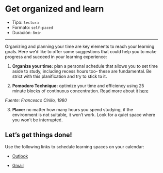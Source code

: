 # Get organized and learn

* Tipo: `lectura`
* Formato: `self-paced`
* Duración: `8min`

***

Organizing and planning your time are key elements to reach your learning goals.
Here we’d like to offer some suggestions that could help you to make progress
and succeed in your learning experience:

1. **Organize  your time:** plan a personal schedule  that allows you to set
time aside to study, including recess hours too- these are fundamental. Be
strict with this planification and try to stick to it.

2. **Pomodoro Technique:** optimize your time and efficiency using 25 minute blocks of continuous concentration. Read more about it [here](https://www.forbes.com/sites/bryancollinseurope/2020/03/03/the-pomodoro-technique/#6b6dc11d3985)

*Fuente: Francesco Cirillo, 1980*

3. **Place:** no matter how many hours you spend studying, if the environment is
not suitable, it won’t work. Look for a quiet space where you won’t be
interrupted.

## Let’s get things done!
Use the following links to schedule learning spaces on your calendar:

* [Outlook](https://outlook.live.com/owa/0/?path=%2fcalendar%2faction%2fcompose#subject=Learning+time&body=Tiempo+de+estudio)

* [Gmail](https://www.google.com/calendar/render?action=TEMPLATE&text=Learning+time&details=Details+go+here&recur=RRULE:FREQ=DAILY)
